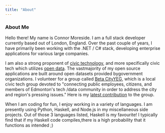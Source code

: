 ```yaml
---
title: "About"
---
```


### About Me

Hello there! My name is Connor Moreside. I am a full stack developer currently based out of London, England. Over the past couple of years, I have primarily been working with the .NET / C# stack, developing enterprise applications for various large companies.
  
I am also a strong proponent of [civic technology](https://en.wikipedia.org/wiki/Civic_technology), and more specifically civic tech which utilizes [open data](https://en.wikipedia.org/wiki/Open_data). The vastmajority of my open source applications are built around open datasets provided bygovernment organizations. I volunteer for a group called [Beta CityYEG](https://betacity.ca), which is a local civic tech group devoted to "connecting public employees, citizens, and members of Edmonton's tech /data community in order to address the city and region's pressing issues." Here is my [latest contribution](https://betacity.ca/2015/12/20/yeg-historical-photo-mapping/) to the group.
  
When I am coding for fun, I enjoy working in a variety of languages. I am presently using Python, Haskell, and Node.js in my miscellaneous side projects. Out of those 3 languages listed, Haskell is my favourite! I typically find that if my Haskell code compiles,there is a high probability that it functions as intended ;)
